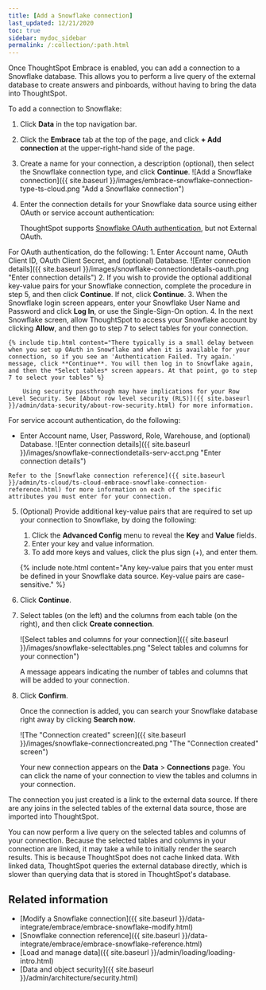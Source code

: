 ```yaml
---
title: [Add a Snowflake connection]
last_updated: 12/21/2020
toc: true
sidebar: mydoc_sidebar
permalink: /:collection/:path.html
---
```

Once ThoughtSpot Embrace is enabled, you can add a connection to a Snowflake database. This allows you to perform a live query of the external database to create answers and pinboards, without having to bring the data into ThoughtSpot.

To add a connection to Snowflake:

1. Click **Data** in the top navigation bar.

2. Click the **Embrace** tab at the top of the page, and click **+ Add connection** at the upper-right-hand side of the page.

     <!-- ![]({{ site.baseurl }}/images/new-connection.png "New db connect") -->

3. Create a name for your connection, a description (optional), then select the Snowflake connection type, and click **Continue**.
     ![Add a Snowflake connection]({{ site.baseurl }}/images/embrace-snowflake-connection-type-ts-cloud.png "Add a Snowflake connection")

4. Enter the connection details for your Snowflake data source using either OAuth or service account authentication:

   ThoughtSpot supports <a href="https://docs.snowflake.com/en/user-guide/oauth-partner.html">Snowflake OAuth authentication</a>, but not External OAuth.

<!--   Before selecting OAuth authentication in ThoughtSpot, you must configure OAuth in Snowflake. For details, see: [Configure OAuth for a Snowflake connection]({{ site.baseurl }}/data-integrate/embrace/embrace-snowflake-oauth.html). -->

   For OAuth authentication, do the following:
    1. Enter Account name, OAuth Client ID, OAuth Client Secret, and (optional) Database.
    ![Enter connection details]({{ site.baseurl }}/images/snowflake-connectiondetails-oauth.png "Enter connection details")
    <!--  ![Enter connection details]({{ site.baseurl }}/images/gbq-connectiondetails.png "Enter connection details") -->
    2. If you wish to provide the optional additional key-value pairs for your Snowflake connection, complete the procedure in step 5, and then click **Continue**. If not, click **Continue**.
    3. When the Snowflake login screen appears, enter your Snowflake User Name and Password and click **Log In**, or use the Single-Sign-On option.
    4. In the next Snowflake screen, allow ThoughtSpot to access your Snowflake account by clicking **Allow**, and then go to step 7 to select tables for your connection.

    {% include tip.html content="There typically is a small delay between when you set up OAuth in Snowflake and when it is available for your connection, so if you see an 'Authentication Failed. Try again.' message, click **Continue**. You will then log in to Snowflake again, and then the *Select tables* screen appears. At that point, go to step 7 to select your tables" %}

        Using security passthrough may have implications for your Row Level Security. See [About row level security (RLS)]({{ site.baseurl }}/admin/data-security/about-row-security.html) for more information.

   For service account authentication, do the following:
   - Enter Account name, User, Password, Role, Warehouse, and (optional) Database.
     ![Enter connection details]({{ site.baseurl }}/images/snowflake-connectiondetails-serv-acct.png "Enter connection details")

    Refer to the [Snowflake connection reference]({{ site.baseurl }}/admin/ts-cloud/ts-cloud-embrace-snowflake-connection-reference.html) for more information on each of the specific attributes you must enter for your connection.

5. (Optional) Provide additional key-value pairs that are required to set up your connection to Snowflake, by doing the following:

    1. Click the **Advanced Config** menu to reveal the **Key** and **Value** fields.
    2. Enter your key and value information.
    3. To add more keys and values, click the plus sign (+), and enter them.

     {% include note.html content="Any key-value pairs that you enter must be defined in your Snowflake data source. Key-value pairs are case-sensitive." %}

6. Click **Continue**.   

7. Select tables (on the left) and the columns from each table (on the right), and then click **Create connection**.

   ![Select tables and columns for your connection]({{ site.baseurl }}/images/snowflake-selecttables.png "Select tables and columns for your connection")

    A message appears indicating the number of tables and columns that will be added to your connection.

8. Click **Confirm**.

   Once the connection is added, you can search your Snowflake database right away by clicking **Search now**.

   ![The "Connection created" screen]({{ site.baseurl }}/images/snowflake-connectioncreated.png "The "Connection created" screen")


   Your new connection appears on the **Data** > **Connections** page. You can click the name of your connection to view the tables and columns in your connection.   

The connection you just created is a link to the external data source. If there are any joins in the selected tables of the external data source, those are imported into ThoughtSpot.

You can now perform a live query on the selected tables and columns of your connection. Because the selected tables and columns in your connection are linked, it may take a while to initially render the search results. This is because ThoughtSpot does not cache linked data. With linked data, ThoughtSpot queries the external database directly, which is slower than querying data that is stored in ThoughtSpot's database.

## Related information
- [Modify a Snowflake connection]({{ site.baseurl }}/data-integrate/embrace/embrace-snowflake-modify.html)
- [Snowflake connection reference]({{ site.baseurl }}/data-integrate/embrace/embrace-snowflake-reference.html)
- [Load and manage data]({{ site.baseurl }}/admin/loading/loading-intro.html)
- [Data and object security]({{ site.baseurl }}/admin/architecture/security.html)
